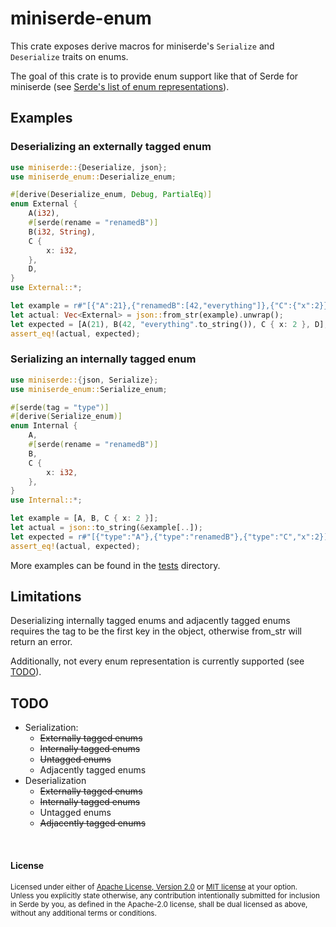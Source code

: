 # miniserde-enum

This crate exposes derive macros for miniserde's `Serialize` and `Deserialize`
traits on enums.

The goal of this crate is to provide enum support like that of Serde for
miniserde (see [Serde's list of enum representations](https://serde.rs/enum-representations.html)).

## Examples

### Deserializing an externally tagged enum
```rust
use miniserde::{Deserialize, json};
use miniserde_enum::Deserialize_enum;

#[derive(Deserialize_enum, Debug, PartialEq)]
enum External {
    A(i32),
    #[serde(rename = "renamedB")]
    B(i32, String),
    C {
        x: i32,
    },
    D,
}
use External::*;

let example = r#"[{"A":21},{"renamedB":[42,"everything"]},{"C":{"x":2}},"D"]"#;
let actual: Vec<External> = json::from_str(example).unwrap();
let expected = [A(21), B(42, "everything".to_string()), C { x: 2 }, D];
assert_eq!(actual, expected);
```

### Serializing an internally tagged enum
```rust
use miniserde::{json, Serialize};
use miniserde_enum::Serialize_enum;

#[serde(tag = "type")]
#[derive(Serialize_enum)]
enum Internal {
    A,
    #[serde(rename = "renamedB")]
    B,
    C {
        x: i32,
    },
}
use Internal::*;

let example = [A, B, C { x: 2 }];
let actual = json::to_string(&example[..]);
let expected = r#"[{"type":"A"},{"type":"renamedB"},{"type":"C","x":2}]"#;
assert_eq!(actual, expected);
```

More examples can be found in the [tests](https://github.com/etwyniel/miniserde-enum/tree/master/tests)
directory.

## Limitations

Deserializing internally tagged enums and adjacently tagged enums requires
the tag to be the first key in the object, otherwise from\_str will return
an error.

Additionally, not every enum representation is currently supported
(see [TODO](#TODO)).

## TODO

- Serialization:
  - ~~Externally tagged enums~~
  - ~~Internally tagged enums~~
  - ~~Untagged enums~~
  - Adjacently tagged enums
- Deserialization
  - ~~Externally tagged enums~~
  - ~~Internally tagged enums~~
  - Untagged enums
  - ~~Adjacently tagged enums~~


<br>

#### License

<sup>
Licensed under either of <a href="LICENSE-APACHE">Apache License, Version
2.0</a> or <a href="LICENSE-MIT">MIT license</a> at your option.
</sup>

<br>

<sub>
Unless you explicitly state otherwise, any contribution intentionally submitted
for inclusion in Serde by you, as defined in the Apache-2.0 license, shall be
dual licensed as above, without any additional terms or conditions.
</sub>
